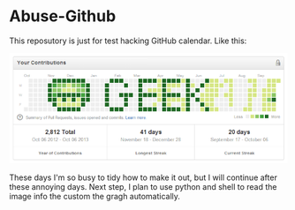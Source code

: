 Abuse-Github
============

This reposutory is just for test hacking GitHub calendar. Like this:

![GitHub calendar](calendar.png)

These days I'm so busy to tidy how to make it out, but I will continue after these annoying days. Next step, I plan to use python and shell to read the image info the custom the gragh automatically.